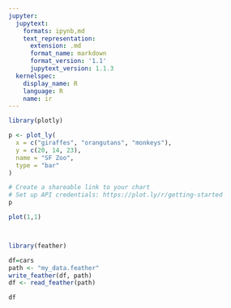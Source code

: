 ```yaml
---
jupyter:
  jupytext:
    formats: ipynb,md
    text_representation:
      extension: .md
      format_name: markdown
      format_version: '1.1'
      jupytext_version: 1.1.3
  kernelspec:
    display_name: R
    language: R
    name: ir
---
```


```R
library(plotly)

p <- plot_ly(
  x = c("giraffes", "orangutans", "monkeys"),
  y = c(20, 14, 23),
  name = "SF Zoo",
  type = "bar"
)

# Create a shareable link to your chart
# Set up API credentials: https://plot.ly/r/getting-started
p
```

```R
plot(1,1)
```

```R

```

```R

```

```R
library(feather)

df=cars
path <- "my_data.feather"
write_feather(df, path)
df <- read_feather(path)
```

```R
df
```

```R

```
